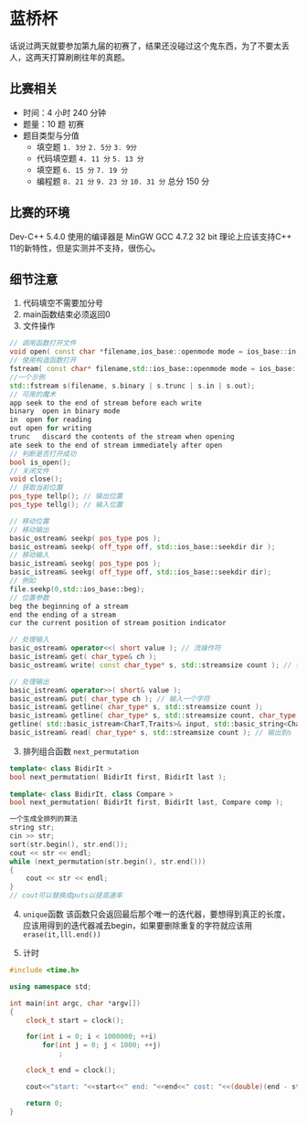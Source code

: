 # 蓝桥杯
话说过两天就要参加第九届的初赛了，结果还没碰过这个鬼东西，为了不要太丢人，这两天打算刷刷往年的真题。

## 比赛相关
* 时间：4 小时 240 分钟
* 题量：10 题 初赛
* 题目类型与分值 
  * 填空题
    `1. 3分` `2. 5分` `3. 9分` 
  * 代码填空题
    `4. 11 分` `5. 13 分`
  * 填空题
    `6. 15 分` `7. 19 分`
  * 编程题
    `8. 21 分` `9. 23 分` `10. 31 分`
总分 150 分

## 比赛的环境
Dev-C++ 5.4.0 使用的编译器是 MinGW GCC 4.7.2 32 bit 理论上应该支持C++ 11的新特性，但是实测并不支持，很伤心。

## 细节注意
1. 代码填空不需要加分号
2. main函数结束必须返回0
2.  文件操作
``` cpp
// 调用函数打开文件
void open( const char *filename,ios_base::openmode mode = ios_base::in|ios_base::out );
// 使用构造函数打开
fstream( const char* filename,std::ios_base::openmode mode = ios_base::in|ios_base::out );
//一个示例
std::fstream s(filename, s.binary | s.trunc | s.in | s.out);
// 可用的魔术
app	seek to the end of stream before each write
binary	open in binary mode
in	open for reading
out	open for writing
trunc	discard the contents of the stream when opening
ate	seek to the end of stream immediately after open
// 判断是否打开成功
bool is_open();
// 关闭文件
void close();
// 获取当前位置
pos_type tellp(); // 输出位置
pos_type tellg(); // 输入位置

// 移动位置
// 移动输出
basic_ostream& seekp( pos_type pos );	
basic_ostream& seekp( off_type off, std::ios_base::seekdir dir );
// 移动输入
basic_istream& seekg( pos_type pos );
basic_istream& seekg( off_type off, std::ios_base::seekdir dir);
// 例如
file.seekp(0,std::ios_base::beg);
// 位置参数
beg	the beginning of a stream
end	the ending of a stream
cur	the current position of stream position indicator

// 处理输入
basic_ostream& operator<<( short value ); // 流操作符
basic_istream& get( char_type& ch );
basic_ostream& write( const char_type* s, std::streamsize count ); // 输入一个块

// 处理输出
basic_istream& operator>>( short& value );
basic_ostream& put( char_type ch ); // 输入一个字符
basic_istream& getline( char_type* s, std::streamsize count );
basic_istream& getline( char_type* s, std::streamsize count, char_type delim );
getline( std::basic_istream<CharT,Traits>& input, std::basic_string<CharT,Traits,Allocator>& str,CharT delim );
basic_istream& read( char_type* s, std::streamsize count ); // 输出到s
```

3. 排列组合函数 `next_permutation`
``` cpp
template< class BidirIt >
bool next_permutation( BidirIt first, BidirIt last );
	
template< class BidirIt, class Compare >
bool next_permutation( BidirIt first, BidirIt last, Compare comp );

一个生成全排列的算法
string str;
cin >> str;
sort(str.begin(), str.end());
cout << str << endl;
while (next_permutation(str.begin(), str.end()))
{
    cout << str << endl;
}
// cout可以替换成puts以提高速率
```

4. `unique`函数
该函数只会返回最后那个唯一的迭代器，要想得到真正的长度，应该用得到的迭代器减去begin，如果要删除重复的字符就应该用`erase(it,lll.end())`

5. 计时
``` cpp
#include <time.h>

using namespace std;

int main(int argc, char *argv[])
{
    clock_t start = clock();

    for(int i = 0; i < 1000000; ++i)
        for(int j = 0; j < 1000; ++j)
            ;

    clock_t end = clock();

    cout<<"start: "<<start<<" end: "<<end<<" cost: "<<(double)(end - start) / CLOCKS_PER_SEC<<endl;

    return 0;
}
```